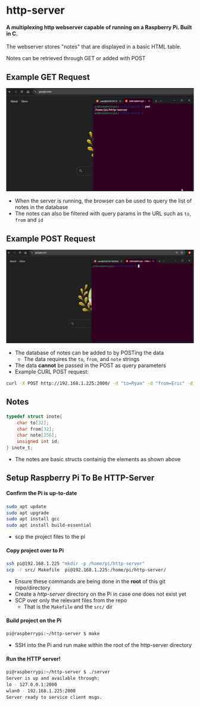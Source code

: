 # http-server

#### A multiplexing http webserver capable of running on a Raspberry Pi. Built in C.

The webserver stores "notes" that are displayed in a basic HTML table.

Notes can be retrieved through GET or added with POST

## Example GET Request

![Example of Raspberry Pi running the HTTP multiplexing server and making a GET request](assets/webserver_get.gif)
- When the server is running, the browser can be used to query the list of notes in the database
- The notes can also be filtered with query params in the URL such as `to`, `from` and `id`

## Example POST Request

![Example of Raspberry Pi running the HTTP multiplexing server and making a POST request](assets/webserver_post.gif)
- The database of notes can be added to by POSTing the data
    - The data requires the `to`, `from`, and `note` strings
- The data **cannot** be passed in the POST as query parameters
- Example CURL POST request:
```bash
curl -X POST http://192.168.1.225:2000/ -d "to=Ryan" -d "from=Eric" -d "note=Go to Costco to join the membership"
```

## Notes
```c
typedef struct inote{
    char to[32];
    char from[32];
    char note[256];
    unsigned int id;
} inote_t; 
```
- The notes are basic structs containig the elements as shown above

## Setup Raspberry Pi To Be HTTP-Server

#### Confirm the Pi is up-to-date
```bash
sudo apt update
sudo apt upgrade
sudo apt install gcc
sudo apt install build-essential
```
- scp the project files to the pi

#### Copy project over to Pi
```bash
ssh pi@192.168.1.225 "mkdir -p /home/pi/http-server"
scp -r src/ Makefile  pi@192.168.1.225:/home/pi/http-server/
```
- Ensure these commands are being done in the **root** of this git repo/directory
- Create a _http-server_ directory on the Pi in case one does not exist yet
- SCP over only the relevant files from the repo
    - That is the `Makefile` and the `src/` dir

#### Build project on the Pi
```bash
pi@raspberrypi:~/http-server $ make
```
- SSH into the Pi and run make within the root of the http-server directory

#### Run the HTTP server!
```bash
pi@raspberrypi:~/http-server $ ./server
Server is up and available through:
lo - 127.0.0.1:2000
wlan0 - 192.168.1.225:2000
Server ready to service client msgs.
```
